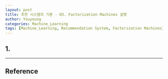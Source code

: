 ```yaml
---
layout: post
title: 추천 시스템의 기본 - 03. Factorization Machines 설명
author: Youyoung
categories: Machine_Learning
tags: [Machine_Learning, Recommendation System, Factorization Machines]
---
```

## 1. 



---
## Reference


